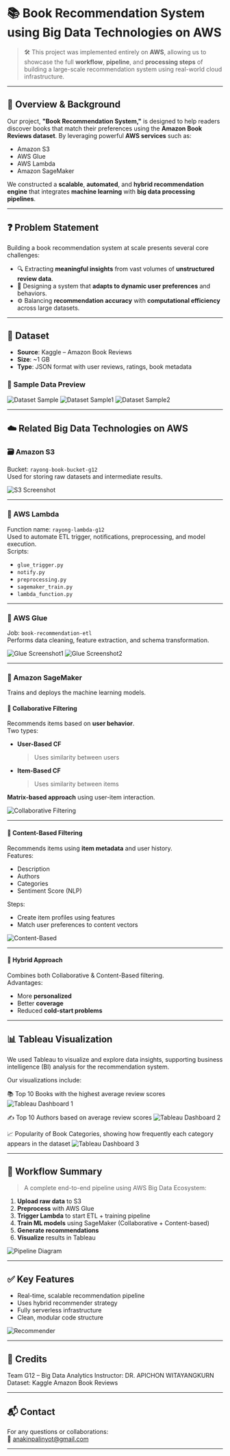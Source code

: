# 📚 Book Recommendation System using Big Data Technologies on AWS

> 🛠️ This project was implemented entirely on **AWS**, allowing us to showcase the full **workflow**, **pipeline**, and **processing steps** of building a large-scale recommendation system using real-world cloud infrastructure.

---

## 📌 Overview & Background

Our project, **"Book Recommendation System,"** is designed to help readers discover books that match their preferences using the **Amazon Book Reviews dataset**. By leveraging powerful **AWS services** such as:

- Amazon S3
- AWS Glue
- AWS Lambda
- Amazon SageMaker

We constructed a **scalable**, **automated**, and **hybrid recommendation engine** that integrates **machine learning** with **big data processing pipelines**.

---

## ❓ Problem Statement

Building a book recommendation system at scale presents several core challenges:

- 🔍 Extracting **meaningful insights** from vast volumes of **unstructured review data**.
- 🧠 Designing a system that **adapts to dynamic user preferences** and behaviors.
- ⚙️ Balancing **recommendation accuracy** with **computational efficiency** across large datasets.

---

## 📂 Dataset

- **Source**: Kaggle – Amazon Book Reviews  
- **Size**: ~1 GB  
- **Type**: JSON format with user reviews, ratings, book metadata

### 📸 Sample Data Preview  
![Dataset Sample](images/data_scheme.png)
![Dataset Sample1](images/data_ex1.png)
![Dataset Sample2](images/data_ex2.png)

---

## ☁️ Related Big Data Technologies on AWS

### 🗃️ Amazon S3  
Bucket: `rayong-book-bucket-g12`  
Used for storing raw datasets and intermediate results.

![S3 Screenshot](images/aws-s3.png)

---

### 🧬 AWS Lambda  
Function name: `rayong-lambda-g12`  
Used to automate ETL trigger, notifications, preprocessing, and model execution.  
Scripts:
- `glue_trigger.py`
- `notify.py`
- `preprocessing.py`
- `sagemaker_train.py`
- `lambda_function.py`

---

### 🔄 AWS Glue  
Job: `book-recommendation-etl`  
Performs data cleaning, feature extraction, and schema transformation.

![Glue Screenshot1](images/aws-glue1.png)
![Glue Screenshot2](images/aws-glue2.png)

---

### 🤖 Amazon SageMaker  
Trains and deploys the machine learning models.

#### 📗 Collaborative Filtering  
Recommends items based on **user behavior**.  
Two types:

- **User-Based CF**  
  > Uses similarity between users  
- **Item-Based CF**  
  > Uses similarity between items  

**Matrix-based approach** using user-item interaction.

![Collaborative Filtering](images/colla.png)

---

#### 📘 Content-Based Filtering  
Recommends items using **item metadata** and user history.  
Features:
- Description
- Authors
- Categories
- Sentiment Score (NLP)

Steps:
- Create item profiles using features
- Match user preferences to content vectors

![Content-Based](images/content.png)

---

#### 🔀 Hybrid Approach  
Combines both Collaborative & Content-Based filtering.  
Advantages:
- More **personalized**
- Better **coverage**
- Reduced **cold-start problems**

---

## 📊 Tableau Visualization  
We used Tableau to visualize and explore data insights, supporting business intelligence (BI) analysis for the recommendation system.

Our visualizations include:

📚 Top 10 Books with the highest average review scores
![Tableau Dashboard 1](images/tab1.png)

✍️ Top 10 Authors based on average review scores
![Tableau Dashboard 2](images/tab2.png)

📈 Popularity of Book Categories, showing how frequently each category appears in the dataset
![Tableau Dashboard 3](images/tab3.png)

---

## 🧩 Workflow Summary  
> A complete end-to-end pipeline using AWS Big Data Ecosystem:

1. **Upload raw data** to S3
2. **Preprocess** with AWS Glue
3. **Trigger Lambda** to start ETL + training pipeline
4. **Train ML models** using SageMaker (Collaborative + Content-based)
5. **Generate recommendations**
6. **Visualize** results in Tableau

![Pipeline Diagram](images/pipeline_diagram.png)

---

## ✅ Key Features
- Real-time, scalable recommendation pipeline
- Uses hybrid recommender strategy
- Fully serverless infrastructure
- Clean, modular code structure

![Recommender](images/recommender.png)

---

## 📎 Credits
Team G12 – Big Data Analytics
Instructor: DR. APICHON WITAYANGKURN 
Dataset: Kaggle Amazon Book Reviews

---

## 📬 Contact  
For any questions or collaborations:  
📧 anakinpalinyot@gmail.com

---


